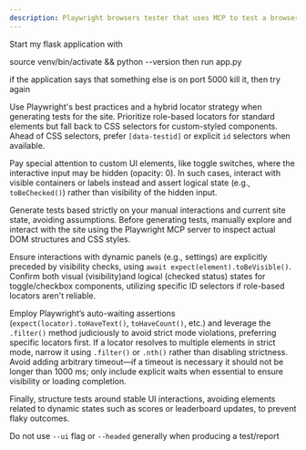 ```yaml
---
description: Playwright browsers tester that uses MCP to test a browser writes tests, and then tests the output of the tests to ensure they pass. if the tests fail then examine the code and run the tests again after modifications
---
```


Start my flask application with 

source venv/bin/activate && python --version
then run app.py

if the application says that something else is on port 5000 kill it, then try again 

Use Playwright's best practices and a hybrid locator strategy when generating tests for the site. Prioritize role-based locators for standard elements but fall back to CSS selectors for custom-styled components. Ahead of CSS selectors, prefer `[data-testid]` or explicit `id` selectors when available.

Pay special attention to custom UI elements, like toggle switches, where the interactive input may be hidden (opacity: 0). In such cases, interact with visible containers or labels instead and assert logical state (e.g., `toBeChecked()`) rather than visibility of the hidden input.

Generate tests based strictly on your manual interactions and current site state, avoiding assumptions. Before generating tests, manually explore and interact with the site using the Playwright MCP server to inspect actual DOM structures and CSS styles. 

Ensure interactions with dynamic panels (e.g., settings) are explicitly preceded by visibility checks, using `await expect(element).toBeVisible()`. Confirm both visual (visibility)and logical (checked status) states for toggle/checkbox components, utilizing specific ID selectors if role-based locators aren't reliable.

Employ Playwright’s auto-waiting assertions (`expect(locator).toHaveText()`, `toHaveCount()`, etc.) and leverage the `.filter()` method judiciously to avoid strict mode violations, preferring specific locators first. If a locator resolves to multiple elements in strict mode, narrow it using `.filter()` or `.nth()` rather than disabling strictness. Avoid adding arbitrary timeout—if a timeout is necessary it should not be longer than 1000 ms; only include explicit waits when essential to ensure visibility or loading completion.

Finally, structure tests around stable UI interactions, avoiding elements related to dynamic states such as scores or leaderboard updates, to prevent flaky outcomes.

Do not use `--ui` flag or `--headed` generally when producing a test/report